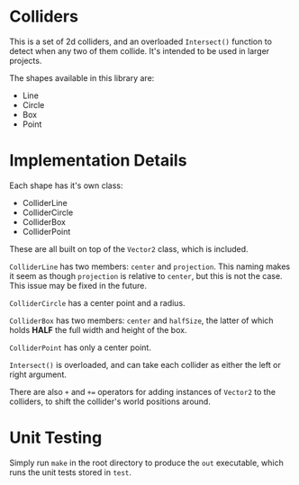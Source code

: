 # Colliders

This is a set of 2d colliders, and an overloaded `Intersect()` function to detect when any two of them collide. It's intended to be used in larger projects.

The shapes available in this library are:

* Line
* Circle
* Box
* Point

# Implementation Details

Each shape has it's own class:

* ColliderLine
* ColliderCircle
* ColliderBox
* ColliderPoint

These are all built on top of the `Vector2` class, which is included.

`ColliderLine` has two members: `center` and `projection`. This naming makes it seem as though `projection` is relative to `center`, but this is not the case. This issue may be fixed in the future.

`ColliderCircle` has a center point and a radius.

`ColliderBox` has two members: `center` and `halfSize`, the latter of which holds **HALF** the full width and height of the box.

`ColliderPoint` has only a center point.

`Intersect()` is overloaded, and can take each collider as either the left or right argument.

There are also `+` and `+=` operators for adding instances of `Vector2` to the colliders, to shift the collider's world positions around.

# Unit Testing

Simply run `make` in the root directory to produce the `out` executable, which runs the unit tests stored in `test`.

